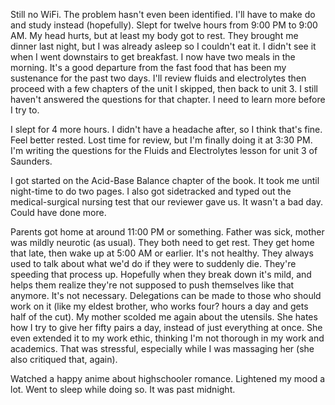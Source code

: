Still no WiFi. The problem hasn't even been identified. I'll have to make do and study instead (hopefully). Slept for twelve hours from 9:00 PM to 9:00 AM. My head hurts, but at least my body got to rest. They brought me dinner last night, but I was already asleep so I couldn't eat it. I didn't see it when I went downstairs to get breakfast. I now have two meals in the morning. It's a good departure from the fast food that has been my sustenance for the past two days. I'll review fluids and electrolytes then proceed with a few chapters of the unit I skipped, then back to unit 3. I still haven't answered the questions for that chapter. I need to learn more before I try to.

I slept for 4 more hours. I didn't have a headache after, so I think that's fine. Feel better rested. Lost time for review, but I'm finally doing it at 3:30 PM. I'm writing the questions for the Fluids and Electrolytes lesson for unit 3 of Saunders.

I got started on the Acid-Base Balance chapter of the book. It took me until night-time to do two pages. I also got sidetracked and typed out the medical-surgical nursing test that our reviewer gave us. It wasn't a bad day. Could have done more.

Parents got home at around 11:00 PM or something. Father was sick, mother was mildly neurotic (as usual). They both need to get rest. They get home that late, then wake up at 5:00 AM or earlier. It's not healthy. They always used to talk about what we'd do if they were to suddenly die. They're speeding that process up. Hopefully when they break down it's mild, and helps them realize they're not supposed to push themselves like that anymore. It's not necessary. Delegations can be made to those who should work on it (like my eldest brother, who works four? hours a day and gets half of the cut). My mother scolded me again about the utensils. She hates how I try to give her fifty pairs a day, instead of just everything at once. She even extended it to my work ethic, thinking I'm not thorough in my work and academics. That was stressful, especially while I was massaging her (she also critiqued that, again).

Watched a happy anime about highschooler romance. Lightened my mood a lot. Went to sleep while doing so. It was past midnight.